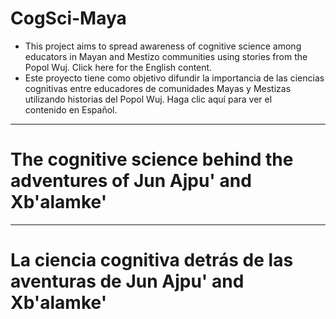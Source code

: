 # CogSci-Maya
- This project aims to spread awareness of cognitive science among educators in Mayan and Mestizo communities using stories from the Popol Wuj. Click here for the English content.  
- Este proyecto tiene como objetivo difundir la importancia de las ciencias cognitivas entre educadores de comunidades Mayas y Mestizas utilizando historias del Popol Wuj. Haga clic aquí para ver el contenido en Español.
  
___

# The cognitive science behind the adventures of Jun Ajpu' and Xb'alamke'

___

# La ciencia cognitiva detrás de las aventuras de Jun Ajpu' and Xb'alamke'
